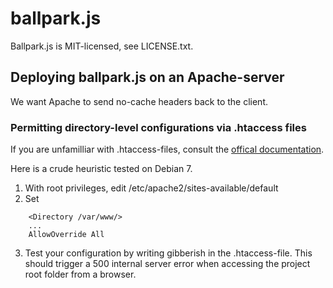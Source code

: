ballpark.js
====================

Ballpark.js is MIT-licensed, see LICENSE.txt.

## Deploying ballpark.js on an Apache-server 

We want Apache to send no-cache headers back to the client.

### Permitting directory-level configurations via .htaccess files

If you are unfamilliar with .htaccess-files, consult the [offical documentation](http://httpd.apache.org/docs/current/howto/htaccess.html).

Here is a crude heuristic tested on Debian 7. 

1. With root privileges, edit /etc/apache2/sites-available/default
2. Set 

```
	<Directory /var/www/>
    ...
    AllowOverride All
```

3. Test your configuration by writing gibberish in the .htaccess-file. This should trigger a 500 internal server error when accessing the project root folder from a browser.
